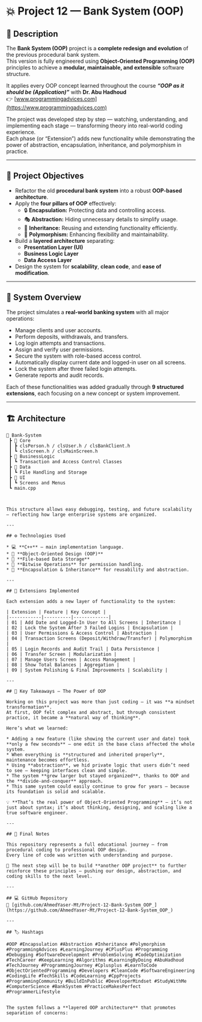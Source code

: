 # 💥 Project 12 — Bank System (OOP)

## 📖 Description

The **Bank System (OOP)** project is a **complete redesign and evolution** of the previous procedural bank system.  
This version is fully engineered using **Object-Oriented Programming (OOP)** principles to achieve a **modular, maintainable, and extensible** software structure.

It applies every OOP concept learned throughout the course **_“OOP as it should be (Application)”_** with **Dr. Abu Hadhoud**  
👉 [www.programmingadvices.com](https://www.programmingadvices.com)

The project was developed step by step — watching, understanding, and implementing each stage — transforming theory into real-world coding experience.  
Each phase (or “Extension”) adds new functionality while demonstrating the power of abstraction, encapsulation, inheritance, and polymorphism in practice.

---

## 🎯 Project Objectives

* Refactor the old **procedural bank system** into a robust **OOP-based architecture**.
* Apply the **four pillars of OOP** effectively:
  - 🔒 **Encapsulation:** Protecting data and controlling access.
  - 🎭 **Abstraction:** Hiding unnecessary details to simplify usage.
  - 🧬 **Inheritance:** Reusing and extending functionality efficiently.
  - 🔄 **Polymorphism:** Enhancing flexibility and maintainability.
* Build a **layered architecture** separating:
  - **Presentation Layer (UI)**
  - **Business Logic Layer**
  - **Data Access Layer**
* Design the system for **scalability**, **clean code**, and **ease of modification**.

---

## 🧱 System Overview

The project simulates a **real-world banking system** with all major operations:

- Manage clients and user accounts.  
- Perform deposits, withdrawals, and transfers.  
- Log login attempts and transactions.  
- Assign and verify user permissions.  
- Secure the system with role-based access control.  
- Automatically display current date and logged-in user on all screens.  
- Lock the system after three failed login attempts.  
- Generate reports and audit records.

Each of these functionalities was added gradually through **9 structured extensions**, each focusing on a new concept or system improvement.

---

## 🏗️ Architecture

```text
📂 Bank-System
 ┣ 📁 Core
 ┃ ┣ clsPerson.h / clsUser.h / clsBankClient.h
 ┃ ┗ clsScreen.h / clsMainScreen.h
 ┣ 📁 BusinessLogic
 ┃ ┗ Transaction and Access Control Classes
 ┣ 📁 Data
 ┃ ┗ File Handling and Storage
 ┣ 📁 UI
 ┃ ┗ Screens and Menus
 ┗ main.cpp



This structure allows easy debugging, testing, and future scalability — reflecting how large enterprise systems are organized.

---

## ⚙️ Technologies Used

* 💻 **C++** — main implementation language.
* 🧰 **Object-Oriented Design (OOP)**
* 📁 **File-based Data Storage**
* 🧮 **Bitwise Operations** for permission handling.
* 🧠 **Encapsulation & Inheritance** for reusability and abstraction.

---

## 🧩 Extensions Implemented

Each extension adds a new layer of functionality to the system:

| Extension | Feature | Key Concept |
|------------|----------|-------------|
| 01 | Add Date and Logged-In User to All Screens | Inheritance |
| 02 | Lock the System After 3 Failed Logins | Encapsulation |
| 03 | User Permissions & Access Control | Abstraction |
| 04 | Transaction Screens (Deposit/Withdraw/Transfer) | Polymorphism |
| 05 | Login Records and Audit Trail | Data Persistence |
| 06 | Transfer Screen | Modularization |
| 07 | Manage Users Screen | Access Management |
| 08 | Show Total Balances | Aggregation |
| 09 | System Polishing & Final Improvements | Scalability |

---

## 🧠 Key Takeaways — The Power of OOP

Working on this project was more than just coding — it was **a mindset transformation**.  
At first, OOP felt complex and abstract, but through consistent practice, it became a **natural way of thinking**.

Here’s what we learned:

* Adding a new feature (like showing the current user and date) took **only a few seconds** — one edit in the base class affected the whole system.
* When everything is **structured and inherited properly**, maintenance becomes effortless.
* Using **abstraction**, we hid private logic that users didn’t need to see — keeping interfaces clean and simple.
* The system **grew larger but stayed organized**, thanks to OOP and the **divide-and-conquer** approach.
* This same system could easily continue to grow for years — because its foundation is solid and scalable.

💡 **That’s the real power of Object-Oriented Programming** — it’s not just about syntax; it’s about thinking, designing, and scaling like a true software engineer.

---

## 🧾 Final Notes

This repository represents a full educational journey — from procedural coding to professional OOP design.  
Every line of code was written with understanding and purpose.

🚀 The next step will be to build **another OOP project** to further reinforce these principles — pushing our design, abstraction, and coding skills to the next level.

---

## 💻 GitHub Repository  
🔗 [github.com/AhmedYaser-Mt/Project-12-Bank-System_OOP_](https://github.com/AhmedYaser-Mt/Project-12-Bank-System_OOP_)

---

## 🏷️ Hashtags  

#OOP #Encapsulation #Abstraction #Inheritance #Polymorphism #ProgrammingAdvices #LearningJourney #CPlusPlus #Programming #Debugging #SoftwareDevelopment #ProblemSolving #CodeOptimization #TechCareer #KeepLearning #Algorithms #LearningByDoing #AbuHadhoud #TechJourney #ProgrammingJourney #Cplusplus #LearnToCode #ObjectOrientedProgramming #Developers #CleanCode #SoftwareEngineering #CodingLife #TechSkills #CodeLearning #CppProjects #ProgrammingCommunity #BuildInPublic #DeveloperMindset #StudyWithMe #ComputerScience #BankSystem #PracticeMakesPerfect #ProgrammerLifestyle


The system follows a **layered OOP architecture** that promotes separation of concerns:

